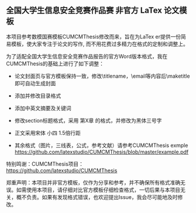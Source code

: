 
## 全国大学生信息安全竞赛作品赛 非官方 LaTex 论文模板 

本项目参考数模国赛模板CUMCMThesis修改而来，旨在为LaTex er提供一份简易模板，使大家专注于论文的写作, 而不用花费过多精力在格式的定制和调整上。

为了适配全国大学生信息安全竞赛作品报告的官方Word版本格式，我在CUMCMThesis的基础上进行了如下调整：

- 论文封面页与官方模板保持一致，修改\titlename，\email等内容后\maketitle即可自动生成封面
- 添加并修改目录格式
- 添加中英文摘要及关键词

- 修改section标题格式，采用 第X章 的格式，并修改为黑体三号字

- 正文采用宋体 小四 1.5倍行距
- 其余格式（图片，三线表，公式，参考文献）请参考CUMCMThesis exmple https://github.com/latexstudio/CUMCMThesis/blob/master/example.pdf

特别鸣谢：CUMCMThesis项目：https://github.com/latexstudio/CUMCMThesis

郑重声明：本项目并非官方模板，仅作为分享和参考，并不确保所有格式准确无误。如需使用本项目，请仔细对比官方模板仔细检查格式，一切后果与本项目无关，概不负责。如果有发现格式错误，也欢迎提出Issue，我会尽可能地及时修改。
